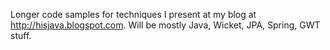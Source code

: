Longer code samples for techniques I present at my blog at http://hisjava.blogspot.com. Will be mostly Java, Wicket, JPA, Spring, GWT stuff.